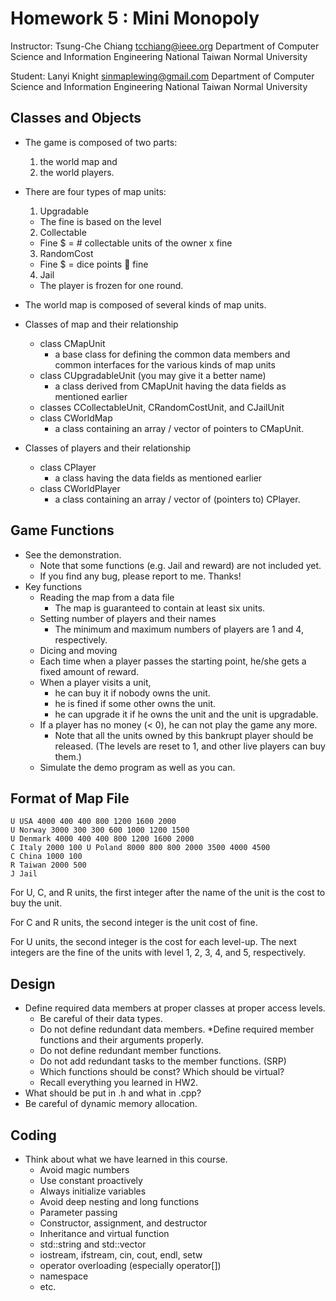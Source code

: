 Homework 5 : Mini Monopoly
========================
Instructor: Tsung-Che Chiang
tcchiang@ieee.org
Department of Computer Science and Information Engineering
National Taiwan Normal University

Student: Lanyi Knight
sinmaplewing@gmail.com
Department of Computer Science and Information Engineering
National Taiwan Normal University

Classes and Objects
-------------------
* The game is composed of two parts:
  1. the world map and
  2. the world players.

* There are four types of map units:
  1. Upgradable
    * The fine is based on the level
  2. Collectable
    * Fine $ = # collectable units of the owner x fine
  3. RandomCost
    * Fine $ = dice points  fine
  4. Jail
    * The player is frozen for one round.

* The world map is composed of several kinds of map units.

* Classes of map and their relationship
  * class CMapUnit
    * a base class for defining the common data members and common interfaces for the various kinds of map units
  * class CUpgradableUnit (you may give it a better name)
    * a class derived from CMapUnit having the data fields as mentioned earlier
  * classes CCollectableUnit, CRandomCostUnit, and CJailUnit
  * class CWorldMap
    * a class containing an array / vector of pointers to CMapUnit.

* Classes of players and their relationship
  * class CPlayer
    * a class having the data fields as mentioned earlier
  * class CWorldPlayer
    * a class containing an array / vector of (pointers to) CPlayer.

Game Functions
--------------

* See the demonstration.
  * Note that some functions (e.g. Jail and reward) are not included yet.
  * If you find any bug, please report to me. Thanks!
* Key functions
  * Reading the map from a data file
    * The map is guaranteed to contain at least six units.
  * Setting number of players and their names
    * The minimum and maximum numbers of players are 1 and 4, respectively.
  * Dicing and moving
  * Each time when a player passes the starting point, he/she gets a fixed amount of reward.
  * When a player visits a unit,
    * he can buy it if nobody owns the unit.
    * he is fined if some other owns the unit.
    * he can upgrade it if he owns the unit and the unit is upgradable.
  * If a player has no money (< 0), he can not play the game any more.
    * Note that all the units owned by this bankrupt player should be released. (The levels are reset to 1, and other live players can buy them.)
  * Simulate the demo program as well as you can.

Format of Map File
------------------
    U USA 4000 400 400 800 1200 1600 2000
    U Norway 3000 300 300 600 1000 1200 1500
    U Denmark 4000 400 400 800 1200 1600 2000
    C Italy 2000 100 U Poland 8000 800 800 2000 3500 4000 4500
    C China 1000 100
    R Taiwan 2000 500
    J Jail

For U, C, and R units, the first integer after the name of the unit is the cost to buy the unit.

For C and R units, the second integer is the unit cost of fine.

For U units, the second integer is the cost for each level-up. The next integers are the fine of the units with level 1, 2, 3, 4, and 5, respectively.

Design
------
* Define required data members at proper classes at proper access levels.
  * Be careful of their data types.
  * Do not define redundant data members.
*Define required member functions and their arguments properly.
  * Do not define redundant member functions.
  * Do not add redundant tasks to the member functions. (SRP)
  * Which functions should be const? Which should be virtual?
  * Recall everything you learned in HW2.
* What should be put in .h and what in .cpp?
* Be careful of dynamic memory allocation.

Coding
------
* Think about what we have learned in this course.
  * Avoid magic numbers
  * Use constant proactively
  * Always initialize variables
  * Avoid deep nesting and long functions
  * Parameter passing
  * Constructor, assignment, and destructor
  * Inheritance and virtual function
  * std::string and std::vector
  * iostream, ifstream, cin, cout, endl, setw
  * operator overloading (especially operator[])
  * namespace
  * etc.
